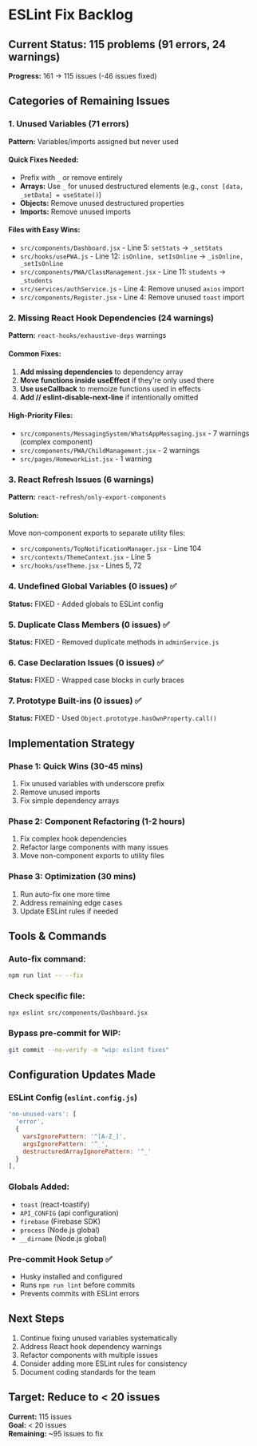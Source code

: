 # ESLint Fix Backlog

## Current Status: 115 problems (91 errors, 24 warnings)
**Progress:** 161 → 115 issues (-46 issues fixed)

## Categories of Remaining Issues

### 1. Unused Variables (71 errors)
**Pattern:** Variables/imports assigned but never used

#### Quick Fixes Needed:
- Prefix with `_` or remove entirely
- **Arrays:** Use `_` for unused destructured elements (e.g., `const [data, _setData] = useState()`)
- **Objects:** Remove unused destructured properties
- **Imports:** Remove unused imports

#### Files with Easy Wins:
- `src/components/Dashboard.jsx` - Line 5: `setStats` → `_setStats` 
- `src/hooks/usePWA.js` - Line 12: `isOnline, setIsOnline` → `_isOnline, _setIsOnline`
- `src/components/PWA/ClassManagement.jsx` - Line 11: `students` → `_students`
- `src/services/authService.js` - Line 4: Remove unused `axios` import
- `src/components/Register.jsx` - Line 4: Remove unused `toast` import

### 2. Missing React Hook Dependencies (24 warnings)
**Pattern:** `react-hooks/exhaustive-deps` warnings

#### Common Fixes:
1. **Add missing dependencies** to dependency array
2. **Move functions inside useEffect** if they're only used there
3. **Use useCallback** to memoize functions used in effects
4. **Add // eslint-disable-next-line** if intentionally omitted

#### High-Priority Files:
- `src/components/MessagingSystem/WhatsAppMessaging.jsx` - 7 warnings (complex component)
- `src/components/PWA/ChildManagement.jsx` - 2 warnings
- `src/pages/HomeworkList.jsx` - 1 warning

### 3. React Refresh Issues (6 warnings)
**Pattern:** `react-refresh/only-export-components`

#### Solution:
Move non-component exports to separate utility files:
- `src/components/TopNotificationManager.jsx` - Line 104
- `src/contexts/ThemeContext.jsx` - Line 5
- `src/hooks/useTheme.jsx` - Lines 5, 72

### 4. Undefined Global Variables (0 issues) ✅
**Status:** FIXED - Added globals to ESLint config

### 5. Duplicate Class Members (0 issues) ✅
**Status:** FIXED - Removed duplicate methods in `adminService.js`

### 6. Case Declaration Issues (0 issues) ✅
**Status:** FIXED - Wrapped case blocks in curly braces

### 7. Prototype Built-ins (0 issues) ✅ 
**Status:** FIXED - Used `Object.prototype.hasOwnProperty.call()`

## Implementation Strategy

### Phase 1: Quick Wins (30-45 mins)
1. Fix unused variables with underscore prefix
2. Remove unused imports
3. Fix simple dependency arrays

### Phase 2: Component Refactoring (1-2 hours)
1. Fix complex hook dependencies
2. Refactor large components with many issues
3. Move non-component exports to utility files

### Phase 3: Optimization (30 mins)
1. Run auto-fix one more time
2. Address remaining edge cases
3. Update ESLint rules if needed

## Tools & Commands

### Auto-fix command:
```bash
npm run lint -- --fix
```

### Check specific file:
```bash
npx eslint src/components/Dashboard.jsx
```

### Bypass pre-commit for WIP:
```bash
git commit --no-verify -m "wip: eslint fixes"
```

## Configuration Updates Made

### ESLint Config (`eslint.config.js`)
```javascript
'no-unused-vars': [
  'error', 
  { 
    varsIgnorePattern: '^[A-Z_]',
    argsIgnorePattern: '^_',
    destructuredArrayIgnorePattern: '^_'
  }
],
```

### Globals Added:
- `toast` (react-toastify)
- `API_CONFIG` (api configuration)
- `firebase` (Firebase SDK)
- `process` (Node.js global)
- `__dirname` (Node.js global)

### Pre-commit Hook Setup ✅
- Husky installed and configured
- Runs `npm run lint` before commits
- Prevents commits with ESLint errors

## Next Steps
1. Continue fixing unused variables systematically
2. Address React hook dependency warnings
3. Refactor components with multiple issues
4. Consider adding more ESLint rules for consistency
5. Document coding standards for the team

## Target: Reduce to < 20 issues
**Current:** 115 issues  
**Goal:** < 20 issues  
**Remaining:** ~95 issues to fix
